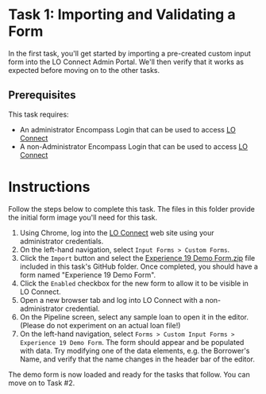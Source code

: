 # Task 1: Importing and Validating a Form
In the first task, you'll get started by importing a pre-created custom input form into the LO Connect Admin Portal. We'll then verify that it works as expected before moving on to the other tasks.

## Prerequisites
This task requires: 
* An administrator Encompass Login that can be used to access [LO Connect](https://www.encompassloconnect.com)
* A non-Administrator Encompass Login that can be used to access [LO Connect](https://www.encompassloconnect.com)

# Instructions
Follow the steps below to complete this task. The files in this folder provide the initial form image you'll need for this task.

1. Using Chrome, log into the [LO Connect](https://www.encompassloconnect.com) web site using your administrator credentials.
2. On the left-hand navigation, select `Input Forms > Custom Forms`.
3. Click the `Import` button and select the [Experience 19 Demo Form.zip](Experience+19+Demo+Form.zip) file included in this task's GitHub folder. Once completed, you should have a form named "Experience 19 Demo Form".
4. Click the `Enabled` checkbox for the new form to allow it to be visible in LO Connect.
5. Open a new browser tab and log into LO Connect with a non-administrator credential.
6. On the Pipeline screen, select any sample loan to open it in the editor. (Please do not experiment on an actual loan file!)
7. On the left-hand navigation, select `Forms > Custom Input Forms > Experience 19 Demo Form`. The form should appear and be populated with data. Try modifying one of the data elements, e.g. the Borrower's Name, and verify that the name changes in the header bar of the editor.

The demo form is now loaded and ready for the tasks that follow. You can move on to Task #2.
